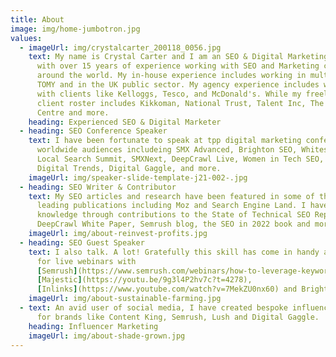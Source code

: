 ```yaml
---
title: About
image: img/home-jumbotron.jpg
values:
  - imageUrl: img/crystalcarter_200118_0056.jpg
    text: My name is Crystal Carter and I am an SEO & Digital Marketing professional
      with over 15 years of experience working with SEO and Marketing clients
      around the world. My in-house experience includes working in multinational
      TOMY and in the UK public sector. My agency experience includes working
      with clients like Kelloggs, Tesco, and McDonald's. While my freelance
      client roster includes Kikkoman, National Trust, Talent Inc, The Southbank
      Centre and more.
    heading: Experienced SEO & Digital Marketer
  - heading: SEO Conference Speaker
    text: I have been fortunate to speak at tpp digital marketing conferences for
      worldwide audiences includeing SMX Advanced, Brighton SEO, Whitespark
      Local Search Summit, SMXNext, DeepCrawl Live, Women in Tech SEO, Optix
      Digital Trends, Digital Gaggle, and more.
    imageUrl: img/speaker-slide-template-j21-002-.jpg
  - heading: SEO Writer & Contributor
    text: My SEO articles and research have been featured in some of the industry's
      leading publications including Moz and Search Engine Land. I have shared
      knowledge through contributions to the State of Technical SEO Report,
      DeepCrawl White Paper, Semrush blog, the SEO in 2022 book and more.
    imageUrl: img/about-reinvest-profits.jpg
  - heading: SEO Guest Speaker
    text: I also talk. A lot! Gratefully this skill has come in handy as a panellist
      for live webinars with
      [Semrush](https://www.semrush.com/webinars/how-to-leverage-keyword-intent-to-get-more-traffic-and-boost-conversions/),
      [Majestic](https://youtu.be/9g3l4P2hv7c?t=4278),
      [Inlinks](https://www.youtube.com/watch?v=7MekZU0nx60) and BrightonSEO.
    imageUrl: img/about-sustainable-farming.jpg
  - text: An avid user of social media, I have created bespoke influencer content
      for brands like Content King, Semrush, Lush and Digital Gaggle.
    heading: Influencer Marketing
    imageUrl: img/about-shade-grown.jpg
---
```


